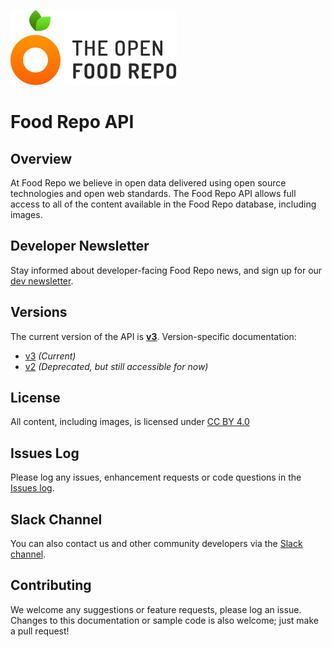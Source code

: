 ![The Open Food Repo Logo](images/logo-foodrepo.svg?raw=true "Food Repo")

# Food Repo API

## Overview

At Food Repo we believe in open data delivered using open source technologies and open web standards. The Food Repo API allows full access to all of the content available in the Food Repo database, including images.

## Developer Newsletter

Stay informed about developer-facing Food Repo news, and sign up for our [dev newsletter](https://docs.google.com/forms/d/e/1FAIpQLScYQg34Lj7du2Z3Rwqa02fmG84jD0Y1YAbE975uphiZLBFSvQ/viewform).

## Versions

The current version of the API is [**v3**](/v3/README.md). Version-specific documentation:
 * [v3](/v3/README.md) _(Current)_
 * [v2](/v2/README.md) _(Deprecated, but still accessible for now)_

## License

All content, including images, is licensed under [CC BY 4.0](https://creativecommons.org/licenses/by/4.0/)

## Issues Log

Please log any issues, enhancement requests or code questions in the [Issues log](https://github.com/salathegroup/foodrepo_api/issues).

## Slack Channel

You can also contact us and other community developers via the [Slack channel](https://openfoodch.slack.com).

## Contributing

We welcome any suggestions or feature requests, please log an issue. Changes to this documentation or sample code is also welcome; just make a pull request!
